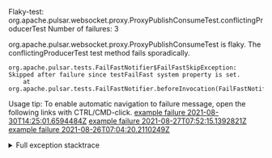         
Flaky-test: org.apache.pulsar.websocket.proxy.ProxyPublishConsumeTest.conflictingProducerTest
Number of failures: 3

org.apache.pulsar.websocket.proxy.ProxyPublishConsumeTest is flaky. The conflictingProducerTest test method fails sporadically.

```
org.apache.pulsar.tests.FailFastNotifier$FailFastSkipException: Skipped after failure since testFailFast system property is set.
	at org.apache.pulsar.tests.FailFastNotifier.beforeInvocation(FailFastNotifier.java:88)

```

Usage tip: To enable automatic navigation to failure message, open the following links with CTRL/CMD-click.
[example failure 2021-08-30T14:25:01.6594484Z](https://github.com/apache/pulsar/runs/3462661639?check_suite_focus=true#step:9:625)
[example failure 2021-08-27T07:52:15.1392821Z](https://github.com/apache/pulsar/runs/3440855061?check_suite_focus=true#step:9:638)
[example failure 2021-08-26T07:04:20.2110249Z](https://github.com/apache/pulsar/runs/3429892062?check_suite_focus=true#step:9:598)


<details>
<summary>Full exception stacktrace</summary>
<code><pre>
org.apache.pulsar.tests.FailFastNotifier$FailFastSkipException: Skipped after failure since testFailFast system property is set.
	at org.apache.pulsar.tests.FailFastNotifier.beforeInvocation(FailFastNotifier.java:88)

</pre></code>
</details>

